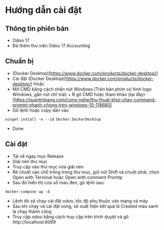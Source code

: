 # Hướng dẫn cài đặt

## Thông tin phiên bản

- Odoo 17
- Đã thêm thư viện Odoo 17 Accounting

## Chuẩn bị

- (Docker Desktop)[https://www.docker.com/products/docker-desktop/]
- Cài đặt (Docker Desktop)[https://www.docker.com/products/docker-desktop/]
  Hoặc
- Mở CMD bằng cách nhấn nút Windows (Trên bàn phím có hình logo Windows, gần nút ctrl trái) + R gõ CMD hoặc tham khảo (tại đây)[https://quantrimang.com/cong-nghe/thu-thuat-khoi-chay-command-prompt-nhanh-chong-tren-windows-10-118680]
- Gõ lệnh hoặc copy dán vào

```
winget install -e --id Docker.DockerDesktop
```

- Done

## Cài đặt

- Tải về ngay mục Release
- Giải nén thư mục
- Truy cập vào thư mục vừa giải nén
- Rê chuột vào chổ trống trong thư mục, giữ nút Shift và chuột phải, chọn Open with Terminal hoặc Open with comment Promtp
- Sau đó hiển thị cửa sổ màu đen, gõ lệnh sau:

```
docker-compose up -d
```

- Lệnh đó sẽ chạy cài đặt odoo, tốc độ phụ thuộc vào mạng và máy
- Sau khi chạy và cài đặt xong, sẽ xuất hiện kết quả là Created màu xanh là chạy thành công
- Truy cập odoo bằng cách truy cập trên trình duyệt và gõ http://localhost:8069
